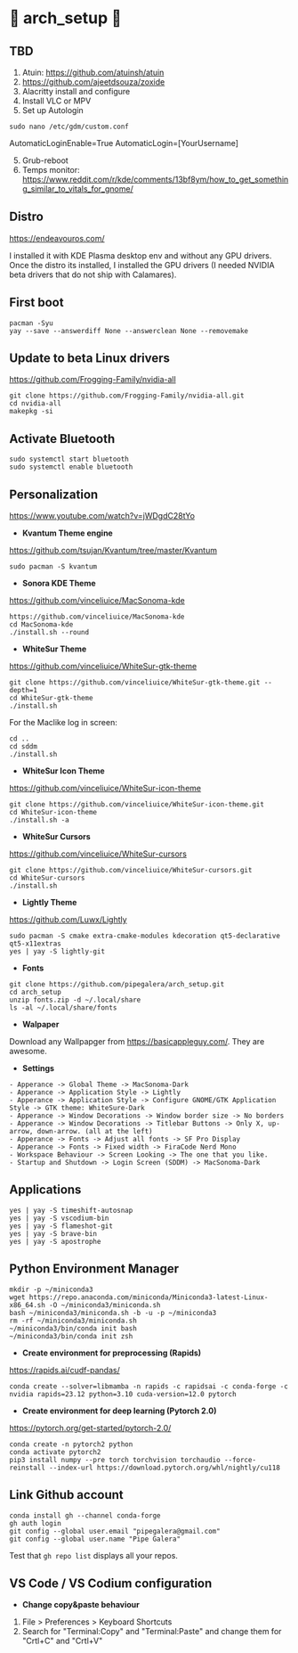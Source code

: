 # 🚧 arch_setup 🚧


## TBD 

1. Atuin: https://github.com/atuinsh/atuin
2. https://github.com/ajeetdsouza/zoxide
3. Alacritty install and configure
4. Install VLC or MPV
5. Set up Autologin

`sudo nano /etc/gdm/custom.conf`

AutomaticLoginEnable=True
AutomaticLogin=[YourUsername]

5. Grub-reboot
6. Temps monitor: https://www.reddit.com/r/kde/comments/13bf8ym/how_to_get_something_similar_to_vitals_for_gnome/

## Distro 

https://endeavouros.com/

I installed it with KDE Plasma desktop env and without any GPU drivers. Once the distro its installed, I installed the GPU drivers (I needed NVIDIA beta drivers that do not ship with Calamares). 

## First boot

```
pacman -Syu
yay --save --answerdiff None --answerclean None --removemake
```

## Update to beta Linux drivers

https://github.com/Frogging-Family/nvidia-all

```
git clone https://github.com/Frogging-Family/nvidia-all.git
cd nvidia-all
makepkg -si
```

## Activate Bluetooth 

```
sudo systemctl start bluetooth
sudo systemctl enable bluetooth
```

## Personalization 

https://www.youtube.com/watch?v=jWDgdC28tYo

- **Kvantum Theme engine**

https://github.com/tsujan/Kvantum/tree/master/Kvantum

```
sudo pacman -S kvantum
```

- **Sonora KDE Theme**

https://github.com/vinceliuice/MacSonoma-kde

```
https://github.com/vinceliuice/MacSonoma-kde
cd MacSonoma-kde
./install.sh --round
```

- **WhiteSur Theme**

https://github.com/vinceliuice/WhiteSur-gtk-theme

```
git clone https://github.com/vinceliuice/WhiteSur-gtk-theme.git --depth=1
cd WhiteSur-gtk-theme
./install.sh
```

For the Maclike log in screen: 

```
cd ..
cd sddm
./install.sh
```

- **WhiteSur Icon Theme**

https://github.com/vinceliuice/WhiteSur-icon-theme

```
git clone https://github.com/vinceliuice/WhiteSur-icon-theme.git
cd WhiteSur-icon-theme
./install.sh -a
```

- **WhiteSur Cursors**

https://github.com/vinceliuice/WhiteSur-cursors

```
git clone https://github.com/vinceliuice/WhiteSur-cursors.git
cd WhiteSur-cursors
./install.sh
```

- **Lightly Theme**

https://github.com/Luwx/Lightly

```
sudo pacman -S cmake extra-cmake-modules kdecoration qt5-declarative qt5-x11extras
yes | yay -S lightly-git
```

- **Fonts**

```
git clone https://github.com/pipegalera/arch_setup.git
cd arch_setup
unzip fonts.zip -d ~/.local/share
ls -al ~/.local/share/fonts
```

- **Walpaper**

Download any Wallpapger from https://basicappleguy.com/. They are awesome. 

- **Settings**

```
- Apperance -> Global Theme -> MacSonoma-Dark
- Apperance -> Application Style -> Lightly
- Apperance -> Application Style -> Configure GNOME/GTK Application Style -> GTK theme: WhiteSure-Dark
- Apperance -> Window Decorations -> Window border size -> No borders
- Apperance -> Window Decorations -> Titlebar Buttons -> Only X, up-arrow, down-arrow. (all at the left) 
- Apperance -> Fonts -> Adjust all fonts -> SF Pro Display
- Apperance -> Fonts -> Fixed width -> FiraCode Nerd Mono
- Workspace Behaviour -> Screen Looking -> The one that you like.
- Startup and Shutdown -> Login Screen (SDDM) -> MacSonoma-Dark
```

## Applications

```
yes | yay -S timeshift-autosnap
yes | yay -S vscodium-bin
yes | yay -S flameshot-git
yes | yay -S brave-bin
yes | yay -S apostrophe
```

## Python Environment Manager

```
mkdir -p ~/miniconda3
wget https://repo.anaconda.com/miniconda/Miniconda3-latest-Linux-x86_64.sh -O ~/miniconda3/miniconda.sh
bash ~/miniconda3/miniconda.sh -b -u -p ~/miniconda3
rm -rf ~/miniconda3/miniconda.sh
~/miniconda3/bin/conda init bash
~/miniconda3/bin/conda init zsh
```

- **Create environment for preprocessing (Rapids)**

https://rapids.ai/cudf-pandas/

```
conda create --solver=libmamba -n rapids -c rapidsai -c conda-forge -c nvidia rapids=23.12 python=3.10 cuda-version=12.0 pytorch
```

- **Create environment for deep learning (Pytorch 2.0)**

https://pytorch.org/get-started/pytorch-2.0/

```
conda create -n pytorch2 python
conda activate pytorch2
pip3 install numpy --pre torch torchvision torchaudio --force-reinstall --index-url https://download.pytorch.org/whl/nightly/cu118
```


## Link Github account

```
conda install gh --channel conda-forge	
gh auth login
git config --global user.email "pipegalera@gmail.com"
git config --global user.name "Pipe Galera"
```

Test that `gh repo list` displays all your repos. 


## VS Code / VS Codium configuration 

- **Change copy&paste behaviour**

1. File > Preferences > Keyboard Shortcuts
2. Search for "Terminal:Copy" and "Terminal:Paste" and change them for "Crtl+C" and "Crtl+V"



